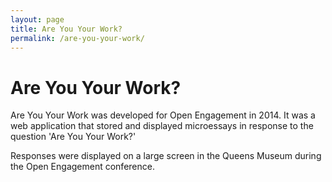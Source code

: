 ```yaml
---
layout: page
title: Are You Your Work?
permalink: /are-you-your-work/
---
```

# Are You Your Work?
Are You Your Work was developed for Open Engagement in 2014. It was a web application that stored and displayed microessays in response to the question 'Are You Your Work?'

Responses were displayed on a large screen in the Queens Museum during the Open Engagement conference.
